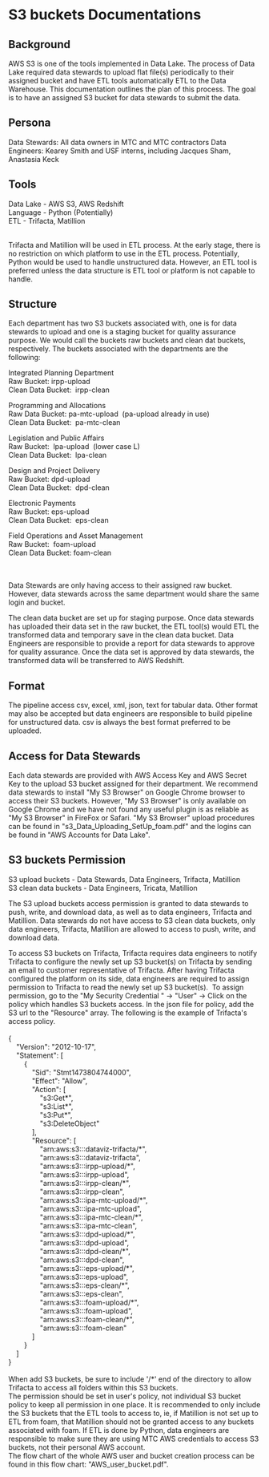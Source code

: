 # S3 buckets Documentations

## Background
AWS S3 is one of the tools implemented in Data Lake. The process of Data Lake required data stewards to upload flat file(s) periodically to their assigned bucket and have ETL tools automatically ETL to the Data Warehouse. This documentation outlines the plan of this process. The goal is to have an assigned S3 bucket for data stewards to submit the data.

## Persona
Data Stewards: All data owners in MTC and MTC contractors
Data Engineers: Kearey Smith and USF interns, including Jacques Sham, Anastasia Keck

## Tools
Data Lake - AWS S3, AWS Redshift<br>
Language - Python (Potentially)<br>
ETL - Trifacta, Matillion
<br><br>

Trifacta and Matillion will be used in ETL process. At the early stage, there is no restriction on which platform to use in the ETL process. Potentially, Python would be used to handle unstructured data. However, an ETL tool is preferred unless the data structure is ETL tool or platform is not capable to handle. 

## Structure
Each department has two S3 buckets associated with, one is for data stewards to upload and one is a staging bucket for quality assurance purpose. We would call the buckets raw buckets and clean dat buckets, respectively. The buckets associated with the departments are the following:
<br>

Integrated Planning Department<br>
Raw Bucket: irpp-upload<br>
Clean Data Bucket:  irpp-clean<br>


Programming and Allocations<br>
Raw Data Bucket: pa-mtc-upload  (pa-upload already in use)<br>
Clean Data Bucket:  pa-mtc-clean<br>


Legislation and Public Affairs<br>
Raw Bucket:  lpa-upload  (lower case L)<br>
Clean Data Bucket:  lpa-clean<br>


Design and Project Delivery<br>
Raw Bucket: dpd-upload<br>
Clean Data Bucket:  dpd-clean<br>


Electronic Payments<br>
Raw Bucket: eps-upload<br>
Clean Data Bucket:  eps-clean<br>


Field Operations and Asset Management<br>
Raw Bucket:  foam-upload<br>
Clean Data Bucket: foam-clean<br> 

<br>
Data Stewards are only having access to their assigned raw bucket. However, data stewards across the same department would share the same login and bucket.
<br>

The clean data bucket are set up for staging purpose. Once data stewards has uploaded their data set in the raw bucket, the ETL tool(s) would ETL the transformed data and temporary save in the clean data bucket. Data Engineers are responsible to provide a report for data stewards to approve for quality assurance. Once the data set is approved by data stewards, the transformed data will be transferred to AWS Redshift. 


## Format
The pipeline access csv, excel, xml, json, text for tabular data. Other format may also be accepted but data engineers are responsible to build pipeline for unstructured data. csv is always the best format preferred to be uploaded.


## Access for Data Stewards
Each data stewards are provided with AWS Access Key and AWS Secret Key to the upload S3 bucket assigned for their department. We recommend data stewards to install "My S3 Browser" on Google Chrome browser to access their S3 buckets. However, "My S3 Browser" is only available on Google Chrome and we have not found any useful plugin is as reliable as "My S3 Browser" in FireFox or Safari. "My S3 Browser" upload procedures can be found in "s3_Data_Uploading_SetUp_foam.pdf" and the logins can be found in "AWS Accounts for Data Lake". 


## S3 buckets Permission
S3 upload buckets - Data Stewards, Data Engineers, Trifacta, Matillion<br>
S3 clean data buckets - Data Engineers, Tricata, Matillion
<br>

The S3 upload buckets access permission is granted to data stewards to push, write, and download data, as well as to data engineers, Trifacta and Matillion. Data stewards do not have access to S3 clean data buckets, only data engineers, Trifacta, Matillion are allowed to access to push, write, and download data.
<br>

To access S3 buckets on Trifacta, Trifacta requires data engineers to notify Trifacta to configure the newly set up S3 bucket(s) on Trifacta by sending an email to customer representative of Trifacta. After having Trifacta configured the platform on its side, data engineers are required to assign permission to Trifacta to read the newly set up S3 bucket(s).  To assign permission, go to the "My Security Credential " -> "User" -> Click on the policy which handles S3 buckets access. In the json file for policy, add the S3 url to the "Resource" array. The following is the example of Trifacta's access policy.
<br><br>
{<br>
    "Version": "2012-10-17",<br>
    "Statement": [<br>
        {<br>
            "Sid": "Stmt1473804744000",<br>
            "Effect": "Allow",<br>
            "Action": [<br>
                "s3:Get\*",<br>
                "s3:List\*",<br>
                "s3:Put\*",<br>
                "s3:DeleteObject"<br>
            ],<br>
            "Resource": [<br>
                "arn:aws:s3:::dataviz-trifacta/\*",<br>
                "arn:aws:s3:::dataviz-trifacta",<br>
                "arn:aws:s3:::irpp-upload/\*",<br>
                "arn:aws:s3:::irpp-upload",<br>
                "arn:aws:s3:::irpp-clean/\*",<br>
                "arn:aws:s3:::irpp-clean",<br>
                "arn:aws:s3:::ipa-mtc-upload/\*",<br>
                "arn:aws:s3:::ipa-mtc-upload",<br>
                "arn:aws:s3:::ipa-mtc-clean/\*",<br>
                "arn:aws:s3:::ipa-mtc-clean",<br>
                "arn:aws:s3:::dpd-upload/\*",<br>
                "arn:aws:s3:::dpd-upload",<br>
                "arn:aws:s3:::dpd-clean/\*",<br>
                "arn:aws:s3:::dpd-clean",<br>
                "arn:aws:s3:::eps-upload/\*",<br>
                "arn:aws:s3:::eps-upload",<br>
                "arn:aws:s3:::eps-clean/\*",<br>
                "arn:aws:s3:::eps-clean",<br>
                "arn:aws:s3:::foam-upload/\*",<br>
                "arn:aws:s3:::foam-upload",<br>
                "arn:aws:s3:::foam-clean/\*",<br>
                "arn:aws:s3:::foam-clean"<br>
            ]<br>
        }<br>
    ]<br>
}<br>
<br>
When add S3 buckets, be sure to include '/\*' end of the directory to allow Trifacta to access all folders within this S3 buckets.
<br>
The permission should be set in user's policy, not individual S3 bucket policy to keep all permission in one place. It is recommended to only include the S3 buckets that the ETL tools to access to, ie, if Matillion is not set up to ETL from foam, that Matillion should not be granted access to any buckets associated with foam. If ETL is done by Python, data engineers are responsible to make sure they are using MTC AWS credentials to access S3 buckets, not their personal AWS account.
<br>
The flow chart of the whole AWS user and bucket creation process can be found in this flow chart: "AWS_user_bucket.pdf".